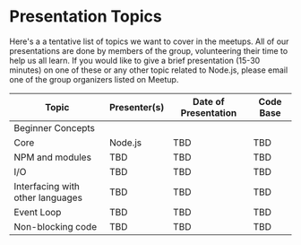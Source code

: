 # Presentation Topics
Here's a a tentative list of topics we want to cover in the meetups. All of our presentations are done by members of the group, volunteering their time to help us all learn. If you would like to give a brief presentation (15-30 minutes) on one of these or any other topic related to Node.js, please email one of the group organizers listed on Meetup.

| Topic | Presenter(s) | Date of Presentation | Code Base |
| ------ | ----------- | ------ | ----------- |
| Beginner Concepts |
| Core | Node.js | TBD | TBD | TBD |
| NPM and modules | TBD | TBD | TBD |
| I/O | TBD | TBD | TBD |
| Interfacing with other languages | TBD | TBD | TBD |
| Event Loop | TBD | TBD | TBD |
| Non-blocking code | TBD | TBD | TBD |